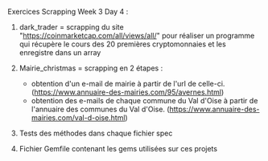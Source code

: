 Exercices Scrapping Week 3 Day 4 :

1) dark_trader = scrapping du site "https://coinmarketcap.com/all/views/all/" pour réaliser un programme qui récupère le cours des 20 premières cryptomonnaies et les enregistre dans un array

2) Mairie_christmas = scrapping en 2 étapes :

    - obtention d'un e-mail de mairie à partir de l'url de celle-ci. (https://www.annuaire-des-mairies.com/95/avernes.html)
    - obtention des e-mails de chaque commune du Val d'Oise à partir de l'annuaire des communes du Val d'Oise. (https://www.annuaire-des-mairies.com/val-d-oise.html)

3) Tests des méthodes dans chaque fichier spec    

4) Fichier Gemfile contenant les gems utilisées sur ces projets